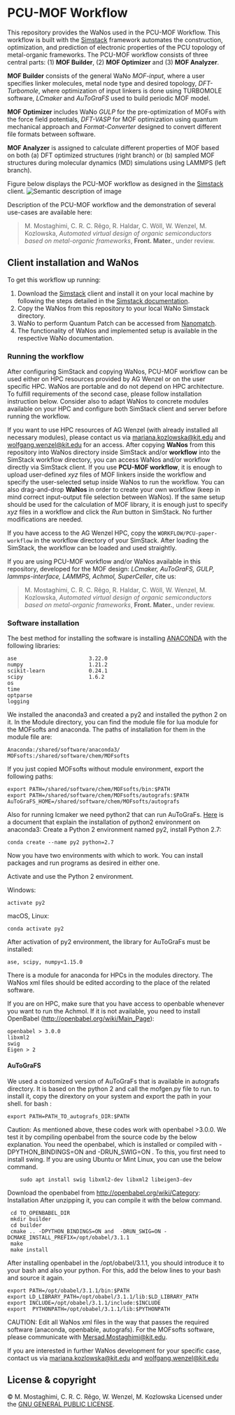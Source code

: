 # PCU-MOF Workflow  

This repository provides the WaNos used in the PCU-MOF Workflow. This workflow is built with the [Simstack](https://www.simstack.de/) framework automates the construction, optimization, and prediction of electronic properties of the PCU topology of metal-organic frameworks. The PCU-MOF workflow consists of three central parts: (1) **MOF Builder**, (2) **MOF Optimizer** and (3) **MOF Analyzer**. 

**MOF Builder** consists of the general WaNo *MOF-input*, where a user specifies linker molecules, metal node type and desired topology, *DFT-Turbomole*, where
optimization of input linkers is done using TURBOMOLE software, *LCmaker* and *AuToGraFS* used to build periodic MOF model. 

**MOF Optimizer** includes WaNo *GULP* for the pre-optimization of MOFs with the force field potentials, *DFT-VASP* for MOF optimization using quantum mechanical approach and *Format-Converter* designed to convert different file formats between software. 

**MOF Analyzer** is assigned to calculate different properties of MOF based on both (a) DFT optimized structures (right branch) or (b) sampled MOF structures during molecular dynamics (MD) simulations using LAMMPS (left branch).

Figure below displays the PCU-MOF workflow as designed in the [Simstack](https://www.simstack.de/) client.
![Semantic description of image](workflow.png)

Description of the PCU-MOF workflow and the demonstration of several use-cases are available here:
>M. Mostaghimi, C. R. C. Rêgo, R. Haldar, C. Wöll, W. Wenzel, M. Kozlowska, *Automated virtual design of organic semiconductors based on metal-organic frameworks*, **Front. Mater.**, under review.

## Client installation and WaNos

To get this workflow up running: 
 1. Download the [Simstack](https://www.simstack.de/) client and install it on your local machine by following the steps detailed in the [Simstack documentation](https://simstack.readthedocs.io/en/latest/installation/index.html). 
 3. Copy the WaNos from this repository to your local WaNo Simstack directory.
 4. WaNo to perform Quantum Patch can be accessed from [Nanomatch](https://www.nanomatch.de/virtual-lab/virtual-design-tools/quantumpatch/). 
 5. The functionality of WaNos and implemented setup is available in the respective WaNo documentation.

### Running the workflow
After configuring SimStack and copying WaNos, PCU-MOF workflow can be used either on HPC resources provided by AG Wenzel or on the user specific HPC. WaNos are portable and do not depend on HPC architecture. To fulfill requirements of the second case, please follow installation instruction below. Consider also to adapt WaNos to concrete modules available on your HPC and configure both SimStack client and server before running the workflow.

If you want to use HPC resources of AG Wenzel (with already installed all necessary modules), please contact us via mariana.kozlowska@kit.edu and wolfgang.wenzel@kit.edu for an access. After copying **WaNos** from this repository into WaNos directory inside SimStack and/or **workflow** into the SimStack workflow directory, you can access WaNos and/or workflow directly via SimStack client. If you use **PCU-MOF workflow**, it is enough to upload user-defined *xyz* files of MOF linkers inside the workflow and specify the user-selected setup inside WaNos to run the workflow. You can also drag-and-drop **WaNos** in order to create your own workflow (keep in mind correct input-output file selection between WaNos). If the same setup should be used for the calculation of MOF library, it is enough just to specify *xyz* files in a workflow and click the *Run* button in SimStack. No further modifications are needed.

If you have access to the AG Wenzel HPC, copy the `WORKFLOW/PCU-paper-workflow` in the workflow directory of your SimStack. After loading the SimStack, the workflow can be loaded and used straightly.

If you are using PCU-MOF workflow and/or WaNos available in this repository, developed for the MOF design: *LCmaker, AuToGraFS, GULP, lammps-interface,
LAMMPS, Achmol, SuperCeller*, cite us:
>M. Mostaghimi, C. R. C. Rêgo, R. Haldar, C. Wöll, W. Wenzel, M. Kozlowska, *Automated virtual design of organic semiconductors based on metal-organic frameworks*, **Front. Mater.**, under review.

### Software installation
The best method for installing the software is installing [ANACONDA](https://docs.anaconda.com/anaconda/install/index.html) with the following libraries:

```
ase                       3.22.0
numpy                     1.21.2
scikit-learn              0.24.1
scipy                     1.6.2
os
time 
optparse
logging
```
We installed the anaconda3 and created a py2 and installed the python 2 on it. In the Module directory, you can find the module file for lua module for the MOFsofts and anaconda. The paths of installation for them in the module file are:
 
```
Anaconda:/shared/software/anaconda3/
MOFsofts:/shared/software/chem/MOFsofts
```

If you just copied MOFsofts without module environment, export the following paths:

```
export PATH=/shared/software/chem/MOFsofts/bin:$PATH
export PATH=/shared/software/chem/MOFsofts/autografs:$PATH
AuToGraFS_HOME=/shared/software/chem/MOFsofts/autografs
```

Also for running lcmaker we need python2 that can run AuToGraFs. [Here](https://docs.anaconda.com/anaconda/user-guide/tasks/switch-environment/) is a document that explain the installation of python2 environment on anaconda3:
Create a Python 2 environment named py2, install Python 2.7:

```
conda create --name py2 python=2.7
```

Now you have two environments with which to work. You can install packages and run programs as desired in either one.

Activate and use the Python 2 environment.

Windows:

```
activate py2
```

macOS, Linux:

```
conda activate py2
```

After activation of py2 environment, the library for AuToGraFs must be installed:

```
ase, scipy, numpy<1.15.0
```

There is a module for anaconda for HPCs in the modules directory. The WaNos xml files should be edited according to the place of the related software. 

If you are on HPC, make sure that you have access to openbable whenever you want to run the Achmol.
If it is not available, you need to install OpenBabel (http://openbabel.org/wiki/Main_Page):

```
openbabel > 3.0.0
libxml2
swig
Eigen > 2
```
#### AuToGraFS
We used a costomized version of AuToGraFs that is available in autografs directory. It is based on the python 2 and call the mofgen.py file to run. to install it, copy the dirextory on your system and export the path in your shell. for bash :

```
export PATH=PATH_TO_autografs_DIR:$PATH
```

Caution:
As mentioned above, these codes work with openbabel >3.0.0. We test it by compiling openbabel from the source code by the below explanation.
You need the openbabel, which is installed or compiled with -DPYTHON_BINDINGS=ON and  -DRUN_SWIG=ON . To this, you first need to install swing. If you are using Ubuntu or Mint Linux, you can use the below command.

        sudo apt install swig libxml2-dev libxml2 libeigen3-dev 

Download the openbabel from http://openbabel.org/wiki/Category:
Installation
After unzipping it, you can compile it with the below command.

```
 cd TO_OPENBABEL_DIR
 mkdir builder
 cd builder
 cmake .. -DPYTHON_BINDINGS=ON and  -DRUN_SWIG=ON -DCMAKE_INSTALL_PREFIX=/opt/obabel/3.1.1
 make
 make install
```

After installing openbabel in the /opt/obabel/3.1.1, you should introduce it to your bash and also your python. For this, add the below lines to your bash and source it again.

```
export PATH=/opt/obabel/3.1.1/bin:$PATH
export LD_LIBRARY_PATH=/opt/obabel/3.1.1/lib:$LD_LIBRARY_PATH
export INCLUDE=/opt/obabel/3.1.1/include:$INCLUDE
export  PYTHONPATH=/opt/obabel/3.1.1/lib:$PYTHONPATH
```

CAUTION:
Edit all WaNos xml files in the way that passes the required software (anaconda, openbable, autografs).
For the MOFsofts software, please communicate with Mersad.Mostaghimi@kit.edu.

If you are interested in further WaNos development for your specific case, contact us via mariana.kozlowska@kit.edu and wolfgang.wenzel@kit.edu

## License & copyright
© M. Mostaghimi, C. R. C. Rêgo, W. Wenzel, M. Kozlowska
Licensed under the [GNU GENERAL PUBLIC LICENSE](LICENSE).
